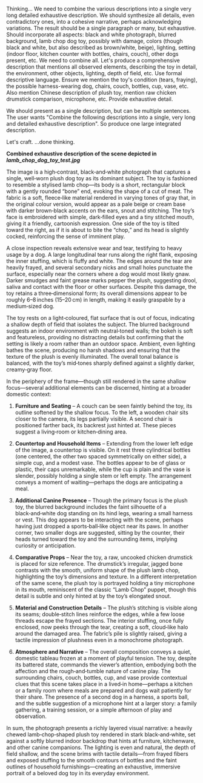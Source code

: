 Thinking...
We need to combine the various descriptions into a single very long detailed exhaustive description. We should synthesize all details, even contradictory ones, into a cohesive narrative, perhaps acknowledging variations. The result should be a single paragraph or many, but exhaustive. Should incorporate all aspects: black and white photograph, blurred background, lamb chop dog toy, possibly with damage, colors (though black and white, but also described as brown/white, beige), lighting, setting (indoor floor, kitchen counter with bottles, chairs, couch), other dogs present, etc. We need to combine all. Let's produce a comprehensive description that mentions all observed elements, describing the toy in detail, the environment, other objects, lighting, depth of field, etc. Use formal descriptive language. Ensure we mention the toy's condition (tears, fraying), the possible harness-wearing dog, chairs, couch, bottles, cup, vase, etc. Also mention Chinese description of plush toy, mention raw chicken drumstick comparison, microphone, etc. Provide exhaustive detail.

We should present as a single description, but can be multiple sentences. The user wants "Combine the following descriptions into a single, very long and detailed exhaustive description". So produce one large integrated description.

Let's craft.
...done thinking.

**Combined exhaustive description of the scene depicted in *lamb_chop_dog_toy_test.jpg***  

The image is a high‑contrast, black‑and‑white photograph that captures a single, well‑worn plush dog toy as its dominant subject. The toy is fashioned to resemble a stylised lamb chop—its body is a short, rectangular block with a gently rounded “bone” end, evoking the shape of a cut of meat. The fabric is a soft, fleece‑like material rendered in varying tones of gray that, in the original colour version, would appear as a pale beige or cream base with darker brown‑black accents on the ears, snout and stitching. The toy’s face is embroidered with simple, dark‑filled eyes and a tiny stitched mouth, giving it a friendly, cartoonish expression. One side of the toy is tilted toward the right, as if it is about to bite the “chop,” and its head is slightly cocked, reinforcing the sense of imminent play.

A close inspection reveals extensive wear and tear, testifying to heavy usage by a dog. A large longitudinal tear runs along the right flank, exposing the inner stuffing, which is fluffy and white. The edges around the tear are heavily frayed, and several secondary nicks and small holes punctuate the surface, especially near the corners where a dog would most likely gnaw. Darker smudges and faint grease marks pepper the plush, suggesting drool, saliva and contact with the floor or other surfaces. Despite this damage, the toy retains a three‑dimensional form; its overall dimensions appear to be roughly 6–8 inches (15–20 cm) in length, making it easily graspable by a medium‑sized dog.

The toy rests on a light‑coloured, flat surface that is out of focus, indicating a shallow depth of field that isolates the subject. The blurred background suggests an indoor environment with neutral‑toned walls; the bokeh is soft and featureless, providing no distracting details but confirming that the setting is likely a room rather than an outdoor space. Ambient, even lighting bathes the scene, producing no harsh shadows and ensuring that the texture of the plush is evenly illuminated. The overall tonal balance is balanced, with the toy’s mid‑tones sharply defined against a slightly darker, creamy‑gray floor.

In the periphery of the frame—though still rendered in the same shallow focus—several additional elements can be discerned, hinting at a broader domestic context:

1. **Furniture and Seating** – A couch can be seen faintly behind the toy, its outline softened by the shallow focus. To the left, a wooden chair sits closer to the camera, its legs partially visible. A second chair is positioned farther back, its backrest just hinted at. These pieces suggest a living‑room or kitchen‑dining area.

2. **Countertop and Household Items** – Extending from the lower left edge of the image, a countertop is visible. On it rest three cylindrical bottles (one centered, the other two spaced symmetrically on either side), a simple cup, and a modest vase. The bottles appear to be of glass or plastic, their caps unremarkable, while the cup is plain and the vase is slender, possibly holding a single stem or left empty. The arrangement conveys a moment of waiting—perhaps the dogs are anticipating a meal.

3. **Additional Canine Presence** – Though the primary focus is the plush toy, the blurred background includes the faint silhouette of a black‑and‑white dog standing on its hind legs, wearing a small harness or vest. This dog appears to be interacting with the scene, perhaps having just dropped a sports‑ball‑like object near its paws. In another corner, two smaller dogs are suggested, sitting by the counter, their heads turned toward the toy and the surrounding items, implying curiosity or anticipation.

4. **Comparative Props** – Near the toy, a raw, uncooked chicken drumstick is placed for size reference. The drumstick’s irregular, jagged bone contrasts with the smooth, uniform shape of the plush lamb chop, highlighting the toy’s dimensions and texture. In a different interpretation of the same scene, the plush toy is portrayed holding a tiny microphone in its mouth, reminiscent of the classic “Lamb Chop” puppet, though this detail is subtle and only hinted at by the toy’s elongated snout.

5. **Material and Construction Details** – The plush’s stitching is visible along its seams; double‑stitch lines reinforce the edges, while a few loose threads escape the frayed sections. The interior stuffing, once fully enclosed, now peeks through the tear, creating a soft, cloud‑like halo around the damaged area. The fabric’s pile is slightly raised, giving a tactile impression of plushness even in a monochrome photograph.

6. **Atmosphere and Narrative** – The overall composition conveys a quiet, domestic tableau frozen at a moment of playful tension. The toy, despite its battered state, commands the viewer’s attention, embodying both the affection and the rough‑and‑tumble nature of canine play. The surrounding chairs, couch, bottles, cup, and vase provide contextual clues that this scene takes place in a lived‑in home—perhaps a kitchen or a family room where meals are prepared and dogs wait patiently for their share. The presence of a second dog in a harness, a sports ball, and the subtle suggestion of a microphone hint at a larger story: a family gathering, a training session, or a simple afternoon of play and observation.

In sum, the photograph presents a richly layered visual narrative: a heavily chewed lamb‑chop‑shaped plush toy rendered in stark black‑and‑white, set against a softly blurred indoor backdrop that hints at furniture, kitchenware, and other canine companions. The lighting is even and natural, the depth of field shallow, and the scene brims with tactile details—from frayed fibers and exposed stuffing to the smooth contours of bottles and the faint outlines of household furnishings—creating an exhaustive, immersive portrait of a beloved dog toy in its everyday environment.

